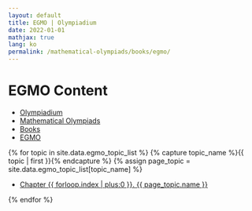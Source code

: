 ```yaml
---
layout: default
title: EGMO | Olympiadium
date: 2022-01-01
mathjax: true
lang: ko
permalink: /mathematical-olympiads/books/egmo/
---
```

<h1>EGMO Content</h1>
<ul class="breadcrumb">
	<li><a href="{{ site.baseurl }}/">Olympiadium</a></li> 
	<li><a href="{{ site.baseurl }}/mathematical-olympiads/">Mathematical Olympiads</a></li>
	<li><a href="{{ site.baseurl }}/mathematical-olympiads/books/">Books</a></li>
	<li><a href="{{ site.baseurl }}/mathematical-olympiads/books/egmo/">EGMO</a></li>
</ul>
{% for topic in site.data.egmo_topic_list %}
{% capture topic_name %}{{ topic | first }}{% endcapture %}
{% assign page_topic = site.data.egmo_topic_list[topic_name] %}
  <ul class="actions fit big">
  <li><a href="{{ page.url}}chapter-{{ forloop.index | plus:0 }}" class="button fit big">Chapter {{ forloop.index | plus:0 }}. {{ page_topic.name }}</a></li>
  </ul>
{% endfor %}

